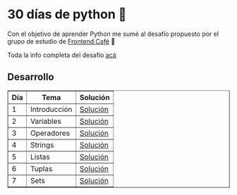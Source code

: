 # 30 días de python :snake:

Con el objetivo de aprender Python me sumé al desafío propuesto por el grupo de estudio de <a href="https://frontend.cafe/" target="_blank">Frontend Café</a> :muscle:


Toda la info completa del desafío <a href="https://github.com/frontendcafe/py-study-group/tree/main/30DaysOfPython">acá </a>

## Desarrollo

<table border="1">
    <tr>
        <th>Día</td>
        <th>Tema</th>
        <th>Solución</th>
    </tr>
    <tr>
        <td>1</td>
        <td>Introducción</td>
        <td><a href="https://github.com/lieta96/30-days-of-python/tree/master/day_01" target="_blank">Solución</a></td>
    </tr>
    <tr>
        <td>2</td>
        <td>Variables</td>
        <td><a href="https://github.com/lieta96/30-days-of-python/tree/master/day_02" target="_blank">Solución</a></td>
    </tr>
    <tr>
        <td>3</td>
        <td>Operadores</td>
        <td><a href="https://github.com/lieta96/30-days-of-python/tree/master/day_03" target="_blank">Solución</a></td>
    </tr>
    <tr>
        <td>4</td>
        <td>Strings</td>
        <td><a href="https://github.com/lieta96/30-days-of-python/tree/master/day_04" target="_blank">Solución</a></td>
    </tr>
        <tr>
        <td>5</td>
        <td>Listas</td>
        <td><a href="https://github.com/lieta96/30-days-of-python/tree/master/day_05" target="_blank">Solución</a></td>
    </tr>
    </tr>
        <tr>
        <td>6</td>
        <td>Tuplas</td>
        <td><a href="https://github.com/lieta96/30-days-of-python/tree/master/day_06" target="_blank">Solución</a></td>
    </tr>
    </tr>
        <tr>
        <td>7</td>
        <td>Sets</td>
        <td><a href="https://github.com/lieta96/30-days-of-python/tree/master/day_07" target="_blank">Solución</a></td>
    </tr>        
</table>
